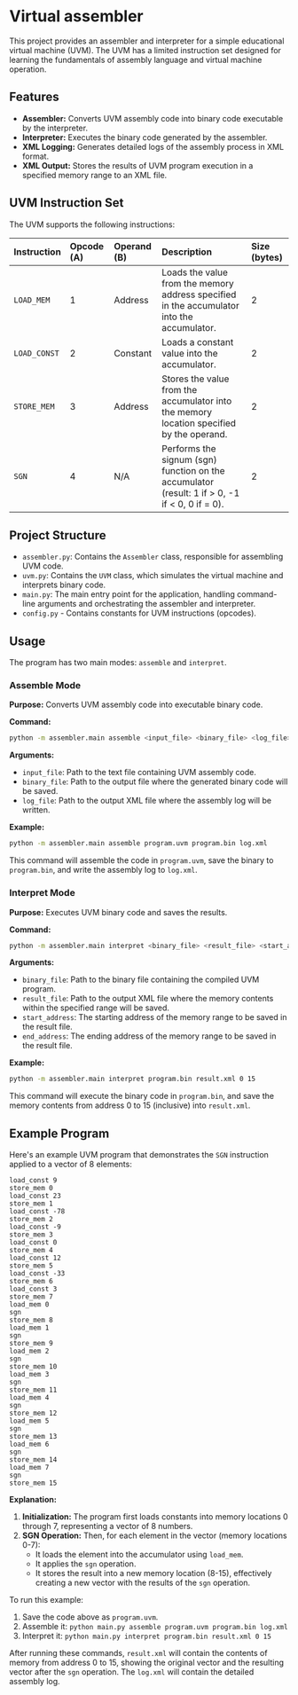 # Virtual assembler

This project provides an assembler and interpreter for a simple educational virtual machine (UVM). The UVM has a limited instruction set designed for learning the fundamentals of assembly language and virtual machine operation.

## Features

*   **Assembler:** Converts UVM assembly code into binary code executable by the interpreter.
*   **Interpreter:** Executes the binary code generated by the assembler.
*   **XML Logging:** Generates detailed logs of the assembly process in XML format.
*   **XML Output:** Stores the results of UVM program execution in a specified memory range to an XML file.

## UVM Instruction Set

The UVM supports the following instructions:

| Instruction   | Opcode (A) | Operand (B) | Description                                                                                           | Size (bytes) |
| :------------ | :--------- | :---------- | :---------------------------------------------------------------------------------------------------- | :----------- |
| `LOAD_MEM`    | 1          | Address     | Loads the value from the memory address specified in the accumulator into the accumulator.            | 2            |
| `LOAD_CONST`  | 2          | Constant    | Loads a constant value into the accumulator.                                                          | 2            |
| `STORE_MEM`   | 3          | Address     | Stores the value from the accumulator into the memory location specified by the operand.              | 2            |
| `SGN`         | 4          | N/A         | Performs the signum (sgn) function on the accumulator (result: 1 if > 0, -1 if < 0, 0 if = 0).        | 2            |

## Project Structure

*   `assembler.py`: Contains the `Assembler` class, responsible for assembling UVM code.
*   `uvm.py`: Contains the `UVM` class, which simulates the virtual machine and interprets binary code.
*   `main.py`: The main entry point for the application, handling command-line arguments and orchestrating the assembler and interpreter.
*   `config.py` - Contains constants for UVM instructions (opcodes).

## Usage

The program has two main modes: `assemble` and `interpret`.

### Assemble Mode

**Purpose:** Converts UVM assembly code into executable binary code.

**Command:**

```bash
python -m assembler.main assemble <input_file> <binary_file> <log_file>
```

**Arguments:**

*   `input_file`: Path to the text file containing UVM assembly code.
*   `binary_file`: Path to the output file where the generated binary code will be saved.
*   `log_file`: Path to the output XML file where the assembly log will be written.

**Example:**

```bash
python -m assembler.main assemble program.uvm program.bin log.xml
```

This command will assemble the code in `program.uvm`, save the binary to `program.bin`, and write the assembly log to `log.xml`.

### Interpret Mode

**Purpose:** Executes UVM binary code and saves the results.

**Command:**

```bash
python -m assembler.main interpret <binary_file> <result_file> <start_address> <end_address>
```

**Arguments:**

*   `binary_file`: Path to the binary file containing the compiled UVM program.
*   `result_file`: Path to the output XML file where the memory contents within the specified range will be saved.
*   `start_address`: The starting address of the memory range to be saved in the result file.
*   `end_address`: The ending address of the memory range to be saved in the result file.

**Example:**

```bash
python -m assembler.main interpret program.bin result.xml 0 15
```

This command will execute the binary code in `program.bin`, and save the memory contents from address 0 to 15 (inclusive) into `result.xml`.

## Example Program

Here's an example UVM program that demonstrates the `SGN` instruction applied to a vector of 8 elements:

```assembly
load_const 9
store_mem 0
load_const 23
store_mem 1
load_const -78
store_mem 2
load_const -9
store_mem 3
load_const 0
store_mem 4
load_const 12
store_mem 5
load_const -33
store_mem 6
load_const 3
store_mem 7
load_mem 0
sgn
store_mem 8
load_mem 1
sgn
store_mem 9
load_mem 2
sgn
store_mem 10
load_mem 3
sgn
store_mem 11
load_mem 4
sgn
store_mem 12
load_mem 5
sgn
store_mem 13
load_mem 6
sgn
store_mem 14
load_mem 7
sgn
store_mem 15
```

**Explanation:**

1. **Initialization:** The program first loads constants into memory locations 0 through 7, representing a vector of 8 numbers.
2. **SGN Operation:** Then, for each element in the vector (memory locations 0-7):
    *   It loads the element into the accumulator using `load_mem`.
    *   It applies the `sgn` operation.
    *   It stores the result into a new memory location (8-15), effectively creating a new vector with the results of the `sgn` operation.

To run this example:

1. Save the code above as `program.uvm`.
2. Assemble it: `python main.py assemble program.uvm program.bin log.xml`
3. Interpret it: `python main.py interpret program.bin result.xml 0 15`

After running these commands, `result.xml` will contain the contents of memory from address 0 to 15, showing the original vector and the resulting vector after the `sgn` operation. The `log.xml` will contain the detailed assembly log.
